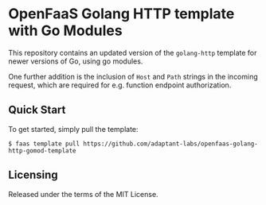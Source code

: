 # OpenFaaS Golang HTTP template with Go Modules

This repository contains an updated version of the `golang-http` template for
newer versions of Go, using go modules.

One further addition is the inclusion of `Host` and `Path` strings in the
incoming request, which are required for e.g. function endpoint authorization.

## Quick Start

To get started, simply pull the template:

```
$ faas template pull https://github.com/adaptant-labs/openfaas-golang-http-gomod-template
```

## Licensing

Released under the terms of the MIT License.
